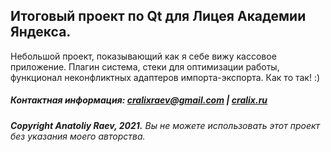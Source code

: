 ## Итоговый проект по Qt для Лицея Академии Яндекса.

Небольшой проект, показывающий как я себе вижу кассовое приложение. Плагин система, стеки для оптимизации работы,
функционал неконфликтных адаптеров импорта-экспорта. Как то так! :)

##### Контактная информация: cralixraev@gmail.com | [cralix.ru](https://cralix.ru/)

###### **Copyright Anatoliy Raev, 2021.** Вы не можете использовать этот проект без указания моего авторства.
